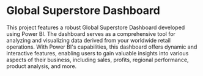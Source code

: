# Global Superstore Dashboard
This project features a robust Global Superstore Dashboard developed using Power BI. The dashboard serves as a comprehensive tool for analyzing and visualizing data derived from your worldwide retail operations. With Power BI's capabilities, this dashboard offers dynamic and interactive features, enabling users to gain valuable insights into various aspects of their business, including sales, profits, regional performance, product analysis, and more.
